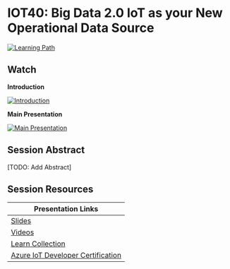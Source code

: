 # IOT40: Big Data 2.0 IoT as your New Operational Data Source  

[![Learning Path](https://img.shields.io/badge/Learning%20Path-IOT-fe5e00?logo=microsoft)](https://aka.ms/iotlp)

## Watch

**Introduction**

[![Introduction](https://img.youtube.com/vi/DHbXypIudeI/0.jpg)](https://www.youtube.com/watch?v=DHbXypIudeI)

**Main Presentation**

[![Main Presentation](https://img.youtube.com/vi/utCsy423ixo/0.jpg)](https://www.youtube.com/watch?v=utCsy423ixo)

## Session Abstract

[TODO: Add Abstract]

## Session Resources

| Presentation Links                                                        |
|---------------------------------------------------------------------------|
| [Slides](./slides)                                                        |
| [Videos](./videos)                                                        |
| [Learn Collection](https://aka.ms/iot40/learn)                            |
| [Azure IoT Developer Certification](https://aka.ms/iot40/certification)   |